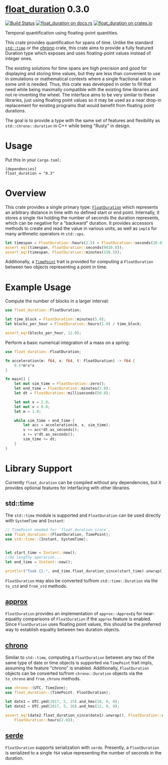 [float_duration](https://docs.rs/float_duration) 0.3.0
======================
[![Build Status](https://travis-ci.org/tylerreisinger/rust-float-duration.svg?branch=master)](https://travis-ci.org/tylerreisinger/rust-float-duration)
[![float_duration on docs.rs][docsrs-image]][docsrs]
[![float_duration on crates.io][crates-image]][crates]

[docsrs-image]: https://docs.rs/float_duration/badge.svg?version=0.3.0
[docsrs]: https://docs.rs/float_duration/0.3.0/
[crates-image]: https://img.shields.io/crates/v/float_duration.svg
[crates]: https://crates.io/crates/float_duration

Temporal quantification using floating-point quantities.

This crate provides quantification for spans of time. Unlike the standard
[`std::time`](https://doc.rust-lang.org/std/time/index.html) or the
[chrono](https://crates.io/crates/chrono) crate, this crate aims
to provide a fully featured Duration type which exposes and uses floating-point
values instead of integer ones.

The existing solutions for time spans are high precision and good for displaying
and storing time values, but they are less than convenient to use in simulations or
mathematical contexts where a single fractional value in some unit is needed. Thus,
this crate was developed in order to fill that need while being maximally compatible
with the existing time libraries and not re-inventing the wheel. The interface aims to
be very similar to these libraries, just using floating point values so it may be
used as a near drop-in replacement for existing programs that
would benefit from floating point durations.

The goal is to provide a type with the same set of features and flexibility as
`std::chrono::duration` in C++ while being "Rusty" in design.

# Usage
Put this in your `Cargo.toml`:

```
[dependencies]
float_duration = "0.3"
```
# Overview

This crate provides a single primary type:
[`FloatDuration`](duration/struct.FloatDuration.html) which represents an
arbitrary distance in time with no defined start or end point.
Internally, it stores a single `f64` holding the number of seconds the duration
represents, which can be negative for a "backward" duration. It provides accessors
methods to create and read the value in various units, as well as `impl`s for many
arithmetic operators in `std::ops`.

```rust
let timespan = FloatDuration::hours(2.5) + FloatDuration::seconds(30.0);
assert_eq!(timespan, FloatDuration::seconds(9030.0));
assert_eq!(timespan, FloatDuration::minutes(150.5));
```
Additionally, a [`TimePoint`](duration/trait.TimePoint.html) trait is provided
for computing a `FloatDuration` between two objects representing a point in time.

# Example Usage

Compute the number of blocks in a larger interval:

```rust
use float_duration::FloatDuration;

let time_block = FloatDuration::minutes(5.0);
let blocks_per_hour = FloatDuration::hours(1.0) / time_block;

assert_eq!(blocks_per_hour, 12.0);
```

Perform a basic numerical integration of a mass on a spring:

```rust
use float_duration::FloatDuration;

fn acceleration(m: f64, x: f64, t: FloatDuration) -> f64 {
    0.5*m*x*x
}

fn main() {
    let mut sim_time = FloatDuration::zero();
    let end_time = FloatDuration::minutes(2.0);
    let dt = FloatDuration::milliseconds(50.0);

    let mut x = 2.0;
    let mut v = 0.0;
    let m = 1.0;

    while sim_time < end_time {
        let acc = acceleration(m, x, sim_time);
        v += acc*dt.as_seconds();
        x += v*dt.as_seconds();
        sim_time += dt;
    }
}
```

# Library Support

Currently `float_duration` can be compiled without any dependencies, but it
provides optional features for interfacing with other libraries.

## std::time
The `std::time` module is supported and `FloatDuration`
can be used directly with `SystemTime` and `Instant`:

```rust
// TimePoint needed for `float_duration_since`.
use float_duration::{FloatDuration, TimePoint};
use std::time::{Instant, SystemTime};


let start_time = Instant::now();
//Do lengthy operation...
let end_time = Instant::now();

println!("Took {}.", end_time.float_duration_since(start_time).unwrap());
```

`FloatDuration` may also be converted to/from `std::time::Duration` via the
`to_std` and `from_std` methods.

## [approx](https://crates.io/crates/approx)
`FloatDuration` provides an implementation of `approx::ApproxEq`
for near-equality comparisons of `FloatDuration` if the `approx` feature is enabled.
Since `FloatDuration` uses floating point values, this should be the
preferred way to establish equality between two duration objects.

## [chrono](https://crates.io/crates/chrono)

Similar to `std::time`, computing a `FloatDuration` between any two of the same type of
date or time objects
is supported via `TimePoint` trait impls, assuming the feature
"chrono" is enabled.
Additionally, `FloatDuration` objects can be converted to/from
`chrono::Duration` objects via the `to_chrono` and `from_chrono` methods.

```rust
use chrono::{UTC, TimeZone};
use float_duration::{TimePoint, FloatDuration};

let date1 = UTC.ymd(2017, 5, 25).and_hms(10, 0, 0);
let date2 = UTC.ymd(2017, 5, 26).and_hms(12, 0, 0);

assert_eq!(date2.float_duration_since(date1).unwrap(), FloatDuration::days(1.0) +
    FloatDuration::hours(2.0));
```

## [serde](https://crates.io/crates/serde)

`FloatDuration` supports serialization with `serde`. Presently, a `FloatDuration`
is serialized to a single `f64` value representing the number of seconds in the
duration.
